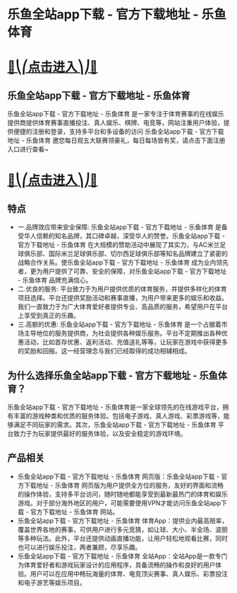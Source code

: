 # 乐鱼全站app下载 - 官方下载地址 - 乐鱼体育

# [🍉⎝⎛点击进入⎞⎠🍉](https://kkdd668.cn)
## 乐鱼全站app下载 - 官方下载地址 - 乐鱼体育
乐鱼全站app下载 - 官方下载地址 - 乐鱼体育 是一家专注于体育赛事的在线娱乐提供商提供体育赛事直播投注、真人娱乐、棋牌、电竞等，网站注重用户体验，提供便捷的注册和登录，支持多平台和多设备的访问 乐鱼全站app下载 - 官方下载地址 - 乐鱼体育 邀您每日观五大联赛领豪礼，每日每场皆有奖，请点击下面注册入口进行查看~
# [🍉⎝⎛点击进入⎞⎠🍉](https://kkdd668.cn)

## 特点
- 一.品牌效应带来安全保障: 乐鱼全站app下载 - 官方下载地址 - 乐鱼体育 是备受华人信赖的知名品牌，其口碑卓越，深受华人的赞誉。乐鱼全站app下载 - 官方下载地址 - 乐鱼体育 在大规模的赞助活动中展现了其实力，与AC米兰足球俱乐部、国际米兰足球俱乐部、切尔西足球俱乐部等知名品牌建立了紧密的战略合作关系。使乐鱼全站app下载 - 官方下载地址 - 乐鱼体育 成为业内领先者，更为用户提供了可靠、安全的保障，对乐鱼全站app下载 - 官方下载地址 - 乐鱼体育 品牌充满信心。
- 二.优良的服务: 平台致力于为用户提供优质的体育服务，并提供多样化的体育项目选择。平台还提供奖励活动和赛事直播，为用户带来更多的娱乐和收益。我们一直致力于为广大体育爱好者提供专业、高品质的服务，希望用户在平台上享受到真正的乐趣。
- 三.高额的优惠: 乐鱼全站app下载 - 官方下载地址 - 乐鱼体育 是一个占据着市场主导地位的服务提供商，为社会提供各种娱乐服务。平台不定期推出各种优惠活动，比如首存优惠、返利活动、充值送礼等等，让玩家在游戏中获得更多的奖励和回报。这一经营理念与我们已经取得的成功相辅相成。

## 为什么选择乐鱼全站app下载 - 官方下载地址 - 乐鱼体育？
乐鱼全站app下载 - 官方下载地址 - 乐鱼体育是一家全球领先的在线游戏平台，拥有丰富的游戏种类和优质的服务体验。包括电子游戏、真人游戏、彩票游戏等，能够满足不同玩家的需求。其次，乐鱼全站app下载 - 官方下载地址 - 乐鱼体育 平台致力于为玩家提供最好的服务体验，以及安全稳定的游戏环境。
## 产品相关
- 乐鱼全站app下载 - 官方下载地址 - 乐鱼体育 网页版：乐鱼全站app下载 - 官方下载地址 - 乐鱼体育 网页版为用户提供全方位的服务，友好的界面和流畅的操作体验，支持多平台访问，随时随地都能享受到最新最热门的体育和娱乐游戏。对于部分海外地区的用户，可能需要使用VPN才能访问乐鱼全站app下载 - 官方下载地址 - 乐鱼体育 网站。
- 乐鱼全站app下载 - 官方下载地址 - 乐鱼体育 体育App：提供业内最高赔率，覆盖世界各地的赛事，可供用户进行多元竞猜，如让球、大小、半全场、波胆等多种玩法。此外，平台还提供动画直播功能，让用户轻松地观看比赛，同时也可以进行娱乐投注，两者兼顾，尽享乐趣。
- 乐鱼全站app下载 - 官方下载地址 - 乐鱼体育 全站App：全站App是一款专门为体育爱好者和游戏玩家设计的应用程序，具备流畅的操作和良好的用户体验。用户可以在应用中畅玩海量的体育、电竞顶尖赛事、真人娱乐、彩票投注和电子游艺等娱乐项目。
